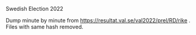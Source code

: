 Swedish Election 2022 

Dump minute by minute from https://resultat.val.se/val2022/prel/RD/rike . Files with same hash removed.
